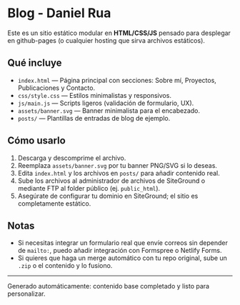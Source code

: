 # Blog - Daniel Rua

Este es un sitio estático modular en **HTML/CSS/JS** pensado para desplegar en github-pages (o cualquier hosting que sirva archivos estáticos).

## Qué incluye
- `index.html` — Página principal con secciones: Sobre mí, Proyectos, Publicaciones y Contacto.
- `css/style.css` — Estilos minimalistas y responsivos.
- `js/main.js` — Scripts ligeros (validación de formulario, UX).
- `assets/banner.svg` — Banner minimalista para el encabezado.
- `posts/` — Plantillas de entradas de blog de ejemplo.

## Cómo usarlo
1. Descarga y descomprime el archivo.
2. Reemplaza `assets/banner.svg` por tu banner PNG/SVG si lo deseas.
3. Edita `index.html` y los archivos en `posts/` para añadir contenido real.
4. Sube los archivos al administrador de archivos de SiteGround o mediante FTP al folder público (ej. `public_html`).
5. Asegúrate de configurar tu dominio en SiteGround; el sitio es completamente estático.

## Notas
- Si necesitas integrar un formulario real que envíe correos sin depender de `mailto:`, puedo añadir integración con Formspree o Netlify Forms.
- Si quieres que haga un merge automático con tu repo original, sube un `.zip` o el contenido y lo fusiono.

---
Generado automáticamente: contenido base completado y listo para personalizar.
